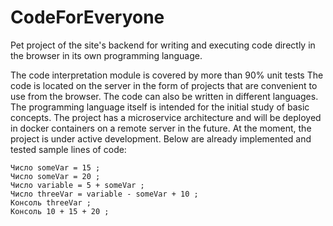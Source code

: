 # CodeForEveryone
Pet project of the site's backend for writing and executing code directly in the browser in its own programming language.
<p>The code interpretation module is covered by more than 90% unit tests
The code is located on the server in the form of projects that are convenient to use from the browser. 
The code can also be written in different languages. The programming language itself is intended for the initial study of basic concepts. 
The project has a microservice architecture and will be deployed in docker containers on a remote server in the future.
At the moment, the project is under active development. Below are already implemented and tested sample lines of code:</p>


```
Число someVar = 15 ;
Число someVar = 20 ;
Число variable = 5 + someVar ;
Число threeVar = variable - someVar + 10 ;
Консоль threeVar ;
Консоль 10 + 15 + 20 ;
```
